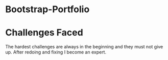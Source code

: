 # Bootstrap-Portfolio




# Challenges Faced
The hardest challenges are always in the beginning and they must not give up. After redoing and fixing I become an expert.

